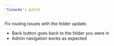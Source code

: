 ```yaml
---
'tinacms': patch
---
```


Fix routing issues with the folder update. 
- Back button goes back to the folder you were in
- Admin navigation works as expected


